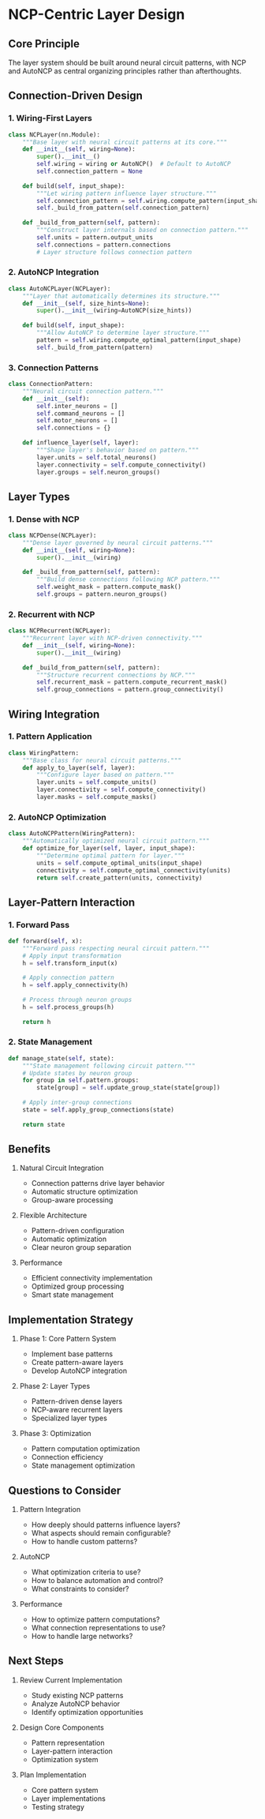 # NCP-Centric Layer Design

## Core Principle

The layer system should be built around neural circuit patterns, with NCP and AutoNCP as central organizing principles rather than afterthoughts.

## Connection-Driven Design

### 1. Wiring-First Layers
```python
class NCPLayer(nn.Module):
    """Base layer with neural circuit patterns at its core."""
    def __init__(self, wiring=None):
        super().__init__()
        self.wiring = wiring or AutoNCP()  # Default to AutoNCP
        self.connection_pattern = None
        
    def build(self, input_shape):
        """Let wiring pattern influence layer structure."""
        self.connection_pattern = self.wiring.compute_pattern(input_shape)
        self._build_from_pattern(self.connection_pattern)
        
    def _build_from_pattern(self, pattern):
        """Construct layer internals based on connection pattern."""
        self.units = pattern.output_units
        self.connections = pattern.connections
        # Layer structure follows connection pattern
```

### 2. AutoNCP Integration
```python
class AutoNCPLayer(NCPLayer):
    """Layer that automatically determines its structure."""
    def __init__(self, size_hints=None):
        super().__init__(wiring=AutoNCP(size_hints))
        
    def build(self, input_shape):
        """Allow AutoNCP to determine layer structure."""
        pattern = self.wiring.compute_optimal_pattern(input_shape)
        self._build_from_pattern(pattern)
```

### 3. Connection Patterns
```python
class ConnectionPattern:
    """Neural circuit connection pattern."""
    def __init__(self):
        self.inter_neurons = []
        self.command_neurons = []
        self.motor_neurons = []
        self.connections = {}
        
    def influence_layer(self, layer):
        """Shape layer's behavior based on pattern."""
        layer.units = self.total_neurons()
        layer.connectivity = self.compute_connectivity()
        layer.groups = self.neuron_groups()
```

## Layer Types

### 1. Dense with NCP
```python
class NCPDense(NCPLayer):
    """Dense layer governed by neural circuit patterns."""
    def __init__(self, wiring=None):
        super().__init__(wiring)
        
    def _build_from_pattern(self, pattern):
        """Build dense connections following NCP pattern."""
        self.weight_mask = pattern.compute_mask()
        self.groups = pattern.neuron_groups()
```

### 2. Recurrent with NCP
```python
class NCPRecurrent(NCPLayer):
    """Recurrent layer with NCP-driven connectivity."""
    def __init__(self, wiring=None):
        super().__init__(wiring)
        
    def _build_from_pattern(self, pattern):
        """Structure recurrent connections by NCP."""
        self.recurrent_mask = pattern.compute_recurrent_mask()
        self.group_connections = pattern.group_connectivity()
```

## Wiring Integration

### 1. Pattern Application
```python
class WiringPattern:
    """Base class for neural circuit patterns."""
    def apply_to_layer(self, layer):
        """Configure layer based on pattern."""
        layer.units = self.compute_units()
        layer.connectivity = self.compute_connectivity()
        layer.masks = self.compute_masks()
```

### 2. AutoNCP Optimization
```python
class AutoNCPPattern(WiringPattern):
    """Automatically optimized neural circuit pattern."""
    def optimize_for_layer(self, layer, input_shape):
        """Determine optimal pattern for layer."""
        units = self.compute_optimal_units(input_shape)
        connectivity = self.compute_optimal_connectivity(units)
        return self.create_pattern(units, connectivity)
```

## Layer-Pattern Interaction

### 1. Forward Pass
```python
def forward(self, x):
    """Forward pass respecting neural circuit pattern."""
    # Apply input transformation
    h = self.transform_input(x)
    
    # Apply connection pattern
    h = self.apply_connectivity(h)
    
    # Process through neuron groups
    h = self.process_groups(h)
    
    return h
```

### 2. State Management
```python
def manage_state(self, state):
    """State management following circuit pattern."""
    # Update states by neuron group
    for group in self.pattern.groups:
        state[group] = self.update_group_state(state[group])
    
    # Apply inter-group connections
    state = self.apply_group_connections(state)
    
    return state
```

## Benefits

1. Natural Circuit Integration
   - Connection patterns drive layer behavior
   - Automatic structure optimization
   - Group-aware processing

2. Flexible Architecture
   - Pattern-driven configuration
   - Automatic optimization
   - Clear neuron group separation

3. Performance
   - Efficient connectivity implementation
   - Optimized group processing
   - Smart state management

## Implementation Strategy

1. Phase 1: Core Pattern System
   - Implement base patterns
   - Create pattern-aware layers
   - Develop AutoNCP integration

2. Phase 2: Layer Types
   - Pattern-driven dense layers
   - NCP-aware recurrent layers
   - Specialized layer types

3. Phase 3: Optimization
   - Pattern computation optimization
   - Connection efficiency
   - State management optimization

## Questions to Consider

1. Pattern Integration
   - How deeply should patterns influence layers?
   - What aspects should remain configurable?
   - How to handle custom patterns?

2. AutoNCP
   - What optimization criteria to use?
   - How to balance automation and control?
   - What constraints to consider?

3. Performance
   - How to optimize pattern computations?
   - What connection representations to use?
   - How to handle large networks?

## Next Steps

1. Review Current Implementation
   - Study existing NCP patterns
   - Analyze AutoNCP behavior
   - Identify optimization opportunities

2. Design Core Components
   - Pattern representation
   - Layer-pattern interaction
   - Optimization system

3. Plan Implementation
   - Core pattern system
   - Layer implementations
   - Testing strategy